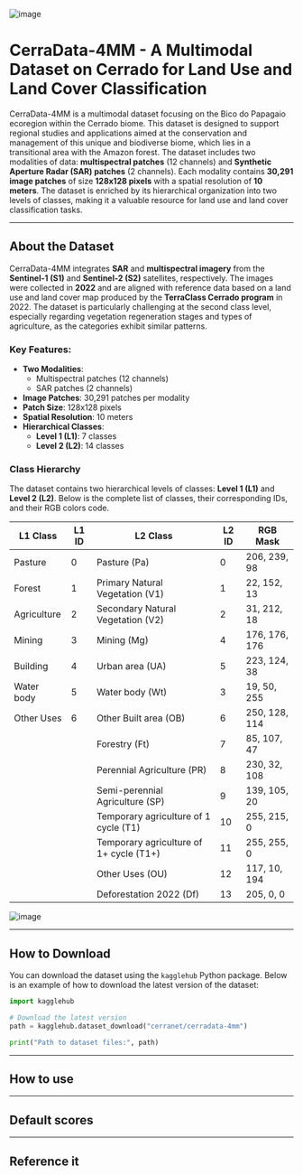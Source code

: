 ![image](visual_setup/Head.png)

# CerraData-4MM - A Multimodal Dataset on Cerrado for Land Use and Land Cover Classification

CerraData-4MM is a multimodal dataset focusing on the Bico do Papagaio ecoregion within the Cerrado biome. This dataset is designed to support regional studies and applications aimed at the conservation and management of this unique and biodiverse biome, which lies in a transitional area with the Amazon forest. The dataset includes two modalities of data: **multispectral patches** (12 channels) and **Synthetic Aperture Radar (SAR) patches** (2 channels). Each modality contains **30,291 image patches** of size **128x128 pixels** with a spatial resolution of **10 meters**. The dataset is enriched by its hierarchical organization into two levels of classes, making it a valuable resource for land use and land cover classification tasks.

---

## About the Dataset

CerraData-4MM integrates **SAR** and **multispectral imagery** from the **Sentinel-1 (S1)** and **Sentinel-2 (S2)** satellites, respectively. The images were collected in **2022** and are aligned with reference data based on a land use and land cover map produced by the **TerraClass Cerrado program** in 2022. The dataset is particularly challenging at the second class level, especially regarding vegetation regeneration stages and types of agriculture, as the categories exhibit similar patterns.

### Key Features:
- **Two Modalities**:
  - Multispectral patches (12 channels)
  - SAR patches (2 channels)
- **Image Patches**: 30,291 patches per modality
- **Patch Size**: 128x128 pixels
- **Spatial Resolution**: 10 meters
- **Hierarchical Classes**:
  - **Level 1 (L1)**: 7 classes
  - **Level 2 (L2)**: 14 classes

### Class Hierarchy

The dataset contains two hierarchical levels of classes: **Level 1 (L1)** and **Level 2 (L2)**. Below is the complete list of classes, their corresponding IDs, and their RGB colors code.

| **L1 Class**      | **L1 ID** | **L2 Class**                                | **L2 ID** | **RGB Mask**   |
|--------------------|-----------|---------------------------------------------|-----------|----------------|
| Pasture           | 0         | Pasture (Pa)                                | 0         | 206, 239, 98   |
| Forest            | 1         | Primary Natural Vegetation (V1)             | 1         | 22, 152, 13    |
| Agriculture       | 2         | Secondary Natural Vegetation (V2)           | 2         | 31, 212, 18    |
| Mining            | 3         | Mining (Mg)                                 | 4         | 176, 176, 176  |
| Building          | 4         | Urban area (UA)                             | 5         | 223, 124, 38   |
| Water body        | 5         | Water body (Wt)                             | 3         | 19, 50, 255    |
| Other Uses        | 6         | Other Built area (OB)                       | 6         | 250, 128, 114  |
|                   |           | Forestry (Ft)                               | 7         | 85, 107, 47    |
|                   |           | Perennial Agriculture (PR)                  | 8         | 230, 32, 108   |
|                   |           | Semi-perennial Agriculture (SP)             | 9         | 139, 105, 20   |
|                   |           | Temporary agriculture of 1 cycle (T1)       | 10        | 255, 215, 0    |
|                   |           | Temporary agriculture of 1+ cycle (T1+)     | 11        | 255, 255, 0    |
|                   |           | Other Uses (OU)                             | 12        | 117, 10, 194   |
|                   |           | Deforestation 2022 (Df)                     | 13        | 205, 0, 0      |



![image](visual_setup/dataset_git.png)

---

## How to Download

You can download the dataset using the `kagglehub` Python package. Below is an example of how to download the latest version of the dataset:

```python
import kagglehub

# Download the latest version
path = kagglehub.dataset_download("cerranet/cerradata-4mm")

print("Path to dataset files:", path)

```

---

## How to use 

---
## Default scores

---
## Reference it


